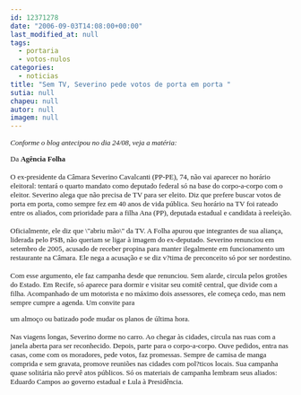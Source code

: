 ```yaml
---
id: 12371278
date: "2006-09-03T14:08:00+00:00"
last_modified_at: null
tags:
  - portaria
  - votos-nulos
categories:
  - noticias
title: "Sem TV, Severino pede votos de porta em porta "
sutia: null
chapeu: null
autor: null
imagem: null
---
```

<p><FONT size=2></p>
<p><P><I><FONT face=Verdana>Conforme o blog antecipou no dia 24/08, veja a matéria:</FONT></P></I></p>
<p><P><FONT face=Verdana>Da <B>Agência Folha</B><BR><BR>O ex-presidente da Câmara Severino Cavalcanti (PP-PE), 74, não vai aparecer no horário eleitoral: tentará o quarto mandato como deputado federal só na base do corpo-a-corpo com o eleitor. Severino alega que não precisa de TV para ser eleito. Diz que prefere buscar votos de porta em porta, como sempre fez em 40 anos de vida pública. Seu horário na TV foi rateado entre os aliados, com prioridade para a filha Ana (PP), deputada estadual e candidata à reeleição.<BR><BR>Oficialmente, ele diz que \"abriu mão\" da TV. A Folha apurou que integrantes de sua aliança, liderada pelo PSB, não queriam se ligar à imagem do ex-deputado. Severino renunciou em setembro de 2005, acusado de receber propina para manter ilegalmente em funcionamento um restaurante na Câmara. Ele nega a acusação e se diz v?tima de preconceito só por ser nordestino.<BR><BR>Com esse argumento, ele faz campanha desde que renunciou. Sem alarde, circula pelos grotões do Estado. Em Recife, só aparece para dormir e visitar seu comitê central, que divide com a filha. Acompanhado de um motorista e no máximo dois assessores, ele começa cedo, mas nem sempre cumpre a agenda. Um convite para</p>
<p> um almoço ou batizado pode mudar os planos de última hora.<BR><BR>Nas viagens longas, Severino dorme no carro. Ao chegar às cidades, circula nas ruas com a janela aberta para ser reconhecido. Depois, parte para o corpo-a-corpo. Ouve pedidos, entra nas casas, come com os moradores, pede votos, faz promessas. Sempre de camisa de manga comprida e sem gravata, promove reuniões nas cidades com pol?ticos locais. Sua campanha quase solitária não prevê atos públicos. Só os materiais de campanha lembram seus aliados: Eduardo Campos ao governo estadual e Lula à Presidência.</FONT></P></FONT> </p>
